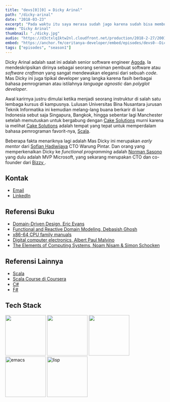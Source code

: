```yaml
---
title: "devs[0][0] = Dicky Arinal"
path: "/dicky-arinal"
date: "2018-03-23"
excerpt: "Pada waktu itu saya merasa sudah jago karena sudah bisa membuat game dengan paradigma OOP. Ketika saya mencoba untuk mengaplikasikan OOP didalam aplikasi bisnis dan saya mengalami kesulitan. Karena ternyata implementasi OOP di aplikasi bisnis jauh lebih susah."
name: "Dicky Arinal"
thumbnail: "./dicky.jpg"
audio: "https://d3ctxlq1ktw2nl.cloudfront.net/production/2018-2-27/2001555-22050-1-b58c46866e5fe.m4a"
embed: "https://anchor.fm/ceritanya-developer/embed/episodes/devs0--Dicky-Arinal-e186lm"
tags: ["episodes", "season1"]
---
```



Dicky Arinal adalah saat ini adalah senior software engineer [Agoda](https://www.agoda.com/). Ia mendeskripsikan dirinya sebagai seorang seniman pembuat software atau _software craftman_ yang sangat mendewakan elegansi dari sebuah _code_. Mas Dicky ini juga tipikal developer yang langka karena fasih berbagai bahasa pemrograman atau istilahnya _language agnostic_ dan _polyglot developer_.

Awal karirnya justru dimulai ketika menjadi seorang instruktur di salah satu lembaga kursus di kampusnya. Lulusan Universitas Bina Nusantara jurusan Teknik Informatika ini kemudian melang-lang buana berkarir di luar Indonesia sebut saja Singapura, Bangkok, hingga sebentar lagi Manchester setelah memutuskan untuk bergabung dengan [Cake Solutions](https://www.cakesolutions.net) murni karena ia melihat [Cake Solutions](https://www.cakesolutions.net) adalah tempat yang tepat untuk memperdalam bahasa pemrograman favorit-nya, [Scala](https://www.scala-lang.org/).

Beberapa fakta menariknya lagi adalah Mas Dicky ini merupakan _early mentor_ dari [Sofian Hadiwijaya](https://www.linkedin.com/in/sofianhw/) CTO Warung Pintar. Dan orang yang memperkenalkan Dicky ke _functional programming_ adalah [Norman Sasono](https://www.linkedin.com/in/normansasono/) yang dulu adalah MVP Microsoft, yang sekarang merupakan CTO dan co-founder dari [ Bizzy ](https://www.bizzy.co.id/).

## Kontak

* [Email](mailto:dicky.arinal@gmail.com)
* [LinkedIn](https://www.linkedin.com/in/dicky-arinal-3808b41/)

## Referensi Buku

* [Domain-Driven Design, Eric Evans](https://www.amazon.com/Domain-Driven-Design-Tackling-Complexity-Software/dp/0321125215)
* [Functional and Reactive Domain Modeling, Debasish Ghosh](https://www.manning.com/books/functional-and-reactive-domain-modeling)
* [x86-64 CPU family manuals](https://software.intel.com/en-us/articles/intel-sdm)
* [Digital computer electronics, Albert Paul Malvino](https://www.amazon.com/Digital-computer-electronics-Albert-Malvino/dp/0070398615)
* [The Elements of Computing Systems, Noam Nisam & Simon Schocken](https://www.amazon.com/Elements-Computing-Systems-Building-Principles/dp/0262640686)

## Referensi Lainnya

* [Scala](https://www.scala-lang.org/)
* [Scala Course di Coursera](https://www.coursera.org/learn/progfun1)
* [C#](https://en.wikipedia.org/wiki/C_Sharp_(programming_language))
* [F#](http://fsharp.org/)

## Tech Stack

<img src="https://www.data-blogger.com/wp-content/uploads/2016/07/scala-logo.png" width="128" />
<img src="https://camo.githubusercontent.com/0617f4657fef12e8d16db45b8d73def73144b09f/68747470733a2f2f646576656c6f7065722e6665646f726170726f6a6563742e6f72672f7374617469632f6c6f676f2f6373686172702e706e67" width="128" />
<img src="https://rlv.zcache.co.uk/f_software_foundation_stickers-r8a45deba20314cc2bd8486937a824c69_v9i40_8byvr_540.jpg" width="128" />
<img src="https://upload.wikimedia.org/wikipedia/commons/thumb/0/08/EmacsIcon.svg/2000px-EmacsIcon.svg.png" alt="emacs" width="128" />
<img src="https://upload.wikimedia.org/wikipedia/commons/7/78/Lisp-logo.jpg" alt="lisp" width="128" />
